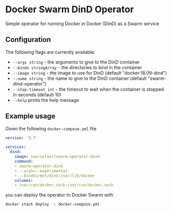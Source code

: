 # Docker Swarm DinD Operator

Simple operator for running Docker in Docker (DinD) as a Swarm service

## Configuration

The following flags are currently available:

* `--args string` - the arguments to give to the DinD container
* `--binds stringArray` - the directories to bind in the container
* `--image string` - the image to use for DinD (default "docker:18.09-dind")
* `--name string` - the name to give to the DinD container (default "swarm-dind-operator")
* `--stop-timeout int` - the timeout to wait when the container is stopped in seconds (default 10)
* `--help` prints the help message

## Example usage

Given the following `docker-compose.yml` file

```yaml
version: '3.7'

services:
  dind:
    image: sourcelair/swarm-operator-dind
    command:
    - swarm-operator-dind
    - --args=--experimental
    - --binds=/mnt/dind:/var/lib/docker
    volumes:
    - /var/run/docker.sock:/var/run/docker.sock
```

you can deploy the operator to Docker Swarm with

```bash
docker stack deploy -c docker-compose.yml
```
